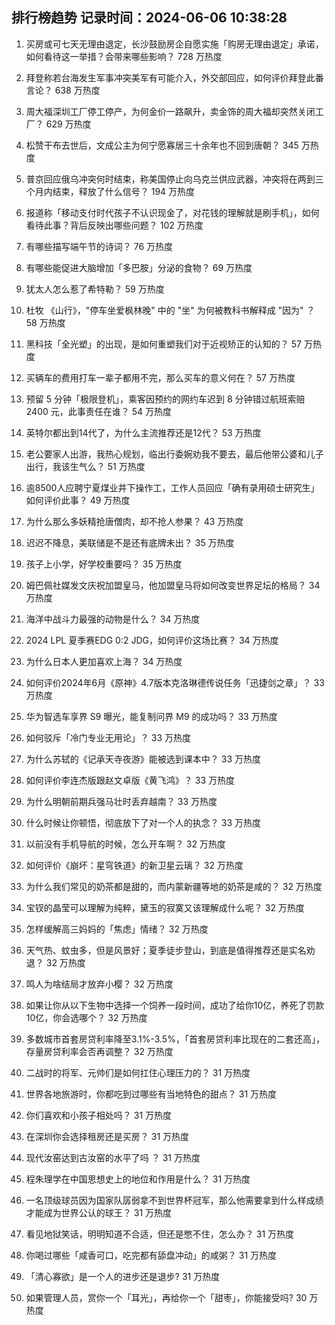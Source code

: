 
## 排行榜趋势 记录时间：2024-06-06 10:38:28
  
  1. 买房或可七天无理由退定，长沙鼓励房企自愿实施「购房无理由退定」承诺，如何看待这一举措？会带来哪些影响？ 728 万热度
    
  2. 拜登称若台海发生军事冲突美军有可能介入，外交部回应，如何评价拜登此番言论？ 638 万热度
    
  3. 周大福深圳工厂停工停产，为何金价一路飙升，卖金饰的周大福却突然关闭工厂？ 629 万热度
    
  4. 松赞干布去世后，文成公主为何宁愿寡居三十余年也不回到唐朝？ 345 万热度
    
  5. 普京回应俄乌冲突何时结束，称美国停止向乌克兰供应武器，冲突将在两到三个月内结束，释放了什么信号？ 194 万热度
    
  6. 报道称「移动支付时代孩子不认识现金了，对花钱的理解就是刷手机」，如何看待此事？背后反映出哪些问题？ 102 万热度
    
  7. 有哪些描写端午节的诗词？ 76 万热度
    
  8. 有哪些能促进大脑增加「多巴胺」分泌的食物？ 69 万热度
    
  9. 犹太人怎么惹了希特勒？ 59 万热度
    
  10. 杜牧 《山行》，"停车坐爱枫林晚" 中的 "坐" 为何被教科书解释成 "因为" ？ 58 万热度
    
  11. 黑科技「全光塑」的出现，是如何重塑我们对于近视矫正的认知的？ 57 万热度
    
  12. 买辆车的费用打车一辈子都用不完，那么买车的意义何在？ 57 万热度
    
  13. 预留 5 分钟「极限登机」，乘客因预约的网约车迟到 8 分钟错过航班索赔 2400 元，此事责任在谁？ 54 万热度
    
  14. 英特尔都出到14代了，为什么主流推荐还是12代？ 53 万热度
    
  15. 老公要家人出游，我热心规划，临出行委婉劝我不要去，最后他带公婆和儿子出行，我该生气么？ 51 万热度
    
  16. 逾8500人应聘宁夏煤业井下操作工，工作人员回应「确有录用硕士研究生」如何评价此事？ 49 万热度
    
  17. 为什么那么多妖精抢唐僧肉，却不抢人参果？ 43 万热度
    
  18. 迟迟不降息，美联储是不是还有底牌未出？ 35 万热度
    
  19. 孩子上小学，好学校重要吗？ 35 万热度
    
  20. 姆巴佩社媒发文庆祝加盟皇马，他加盟皇马将如何改变世界足坛的格局？ 34 万热度
    
  21. 海洋中战斗力最强的动物是什么？ 34 万热度
    
  22. 2024 LPL 夏季赛EDG 0:2 JDG，如何评价这场比赛？ 34 万热度
    
  23. 为什么日本人更加喜欢上海？ 34 万热度
    
  24. 如何评价2024年6月《原神》4.7版本克洛琳德传说任务「迅捷剑之章」？ 33 万热度
    
  25. 华为智选车享界 S9 曝光，能复制问界 M9 的成功吗？ 33 万热度
    
  26. 如何驳斥「冷门专业无用论」？ 33 万热度
    
  27. 为什么苏轼的《记承天寺夜游》能被选到课本中？ 33 万热度
    
  28. 如何评价李连杰版跟赵文卓版《黄飞鸿》？ 33 万热度
    
  29. 为什么明朝前期兵强马壮时丢弃越南？ 33 万热度
    
  30. 什么时候让你顿悟，彻底放下了对一个人的执念？ 33 万热度
    
  31. 以前没有手机导航的时候，怎么开车啊？ 32 万热度
    
  32. 如何评价《崩坏：星穹铁道》的新卫星云璃？ 32 万热度
    
  33. 为什么我们常见的奶茶都是甜的，而内蒙新疆等地的奶茶是咸的？ 32 万热度
    
  34. 宝钗的晶莹可以理解为纯粹，黛玉的寂寞又该理解成什么呢？ 32 万热度
    
  35. 怎样缓解高三妈妈的「焦虑」情绪？ 32 万热度
    
  36. 天气热、蚊虫多，但是风景好；夏季徒步登山，到底是值得推荐还是实名劝退？ 32 万热度
    
  37. 鸣人为啥结局才放弃小樱？ 32 万热度
    
  38. 如果让你从以下生物中选择一个饲养一段时间，成功了给你10亿，养死了罚款10亿，你会选哪个？ 32 万热度
    
  39. 多数城市首套房贷利率降至3.1%-3.5%，「首套房贷利率比现在的二套还高」，存量房贷利率会否再调整？ 32 万热度
    
  40. 二战时的将军、元帅们是如何扛住心理压力的？ 31 万热度
    
  41. 世界各地旅游时，你都吃到过哪些有当地特色的甜点？ 31 万热度
    
  42. 你们喜欢和小孩子相处吗？ 31 万热度
    
  43. 在深圳你会选择租房还是买房？ 31 万热度
    
  44. 现代汝窑达到古汝窑的水平了吗 ？ 31 万热度
    
  45. 程朱理学在中国思想史上的地位和作用是什么？ 31 万热度
    
  46. 一名顶级球员因为国家队孱弱拿不到世界杯冠军，那么他需要拿到什么样成绩才能成为世界公认的球王？ 31 万热度
    
  47. 看见地狱笑话，明明知道不合适，但还是憋不住，怎么办？ 31 万热度
    
  48. 你喝过哪些「咸香可口，吃完都有舔盘冲动」的咸粥？ 31 万热度
    
  49. 「清心寡欲」是一个人的进步还是退步? 31 万热度
    
  50. 如果管理人员，赏你一个「耳光」，再给你一个「甜枣」，你能接受吗? 30 万热度
    